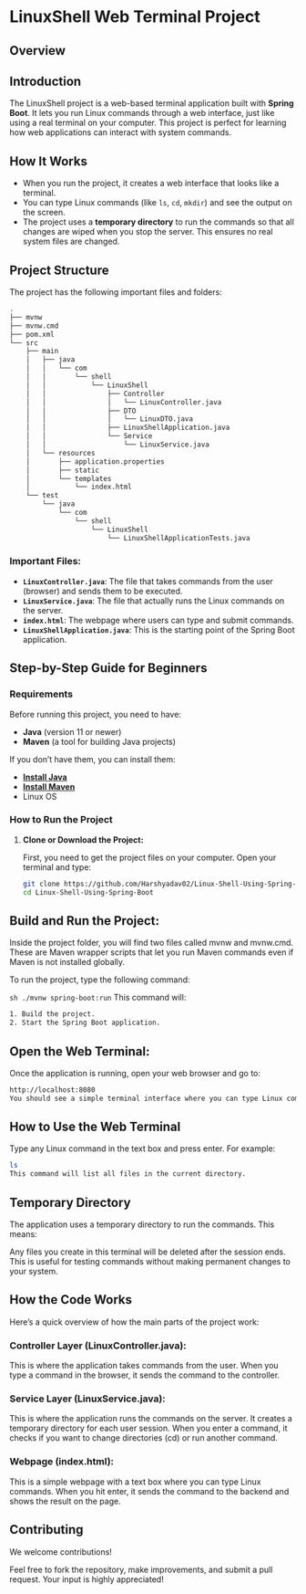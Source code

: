 # LinuxShell Web Terminal Project

## Overview
## Introduction

The LinuxShell project is a web-based terminal application built with **Spring Boot**. It lets you run Linux commands through a web interface, just like using a real terminal on your computer. This project is perfect for learning how web applications can interact with system commands.


## How It Works

- When you run the project, it creates a web interface that looks like a terminal.
- You can type Linux commands (like `ls`, `cd`, `mkdir`) and see the output on the screen.
- The project uses a **temporary directory** to run the commands so that all changes are wiped when you stop the server. This ensures no real system files are changed.
  
## Project Structure

The project has the following important files and folders:
```sh
.
├── mvnw
├── mvnw.cmd
├── pom.xml
└── src
    ├── main
    │   ├── java
    │   │   └── com
    │   │       └── shell
    │   │           └── LinuxShell
    │   │               ├── Controller
    │   │               │   └── LinuxController.java
    │   │               ├── DTO
    │   │               │   └── LinuxDTO.java
    │   │               ├── LinuxShellApplication.java
    │   │               └── Service
    │   │                   └── LinuxService.java
    │   └── resources
    │       ├── application.properties
    │       ├── static
    │       └── templates
    │           └── index.html
    └── test
        └── java
            └── com
                └── shell
                    └── LinuxShell
                        └── LinuxShellApplicationTests.java

```

### Important Files:
- **`LinuxController.java`**: The file that takes commands from the user (browser) and sends them to be executed.
- **`LinuxService.java`**: The file that actually runs the Linux commands on the server.
- **`index.html`**: The webpage where users can type and submit commands.
- **`LinuxShellApplication.java`**: This is the starting point of the Spring Boot application.

## Step-by-Step Guide for Beginners

### Requirements
Before running this project, you need to have:
- **Java** (version 11 or newer)
- **Maven** (a tool for building Java projects)

If you don’t have them, you can install them:
- **[Install Java](https://www.oracle.com/java/technologies/javase-jdk11-downloads.html)**
- **[Install Maven](https://maven.apache.org/install.html)**
- Linux OS

### How to Run the Project

1. **Clone or Download the Project:**

   First, you need to get the project files on your computer. Open your terminal and type:

   ```bash
   git clone https://github.com/Harshyadav02/Linux-Shell-Using-Spring-Boot.git
   cd Linux-Shell-Using-Spring-Boot
   ```
## Build and Run the Project:

Inside the project folder, you will find two files called mvnw and mvnw.cmd. These are Maven wrapper scripts that let you run Maven commands even if Maven is not installed globally.

To run the project, type the following command:

``` sh ./mvnw spring-boot:run ```
This command will:

``` sh
1. Build the project.
2. Start the Spring Boot application.
```
## Open the Web Terminal:

Once the application is running, open your web browser and go to:
``` sh 
http://localhost:8080
You should see a simple terminal interface where you can type Linux commands.
```
## How to Use the Web Terminal
Type any Linux command in the text box and press enter. For example:

```sh 
ls 
This command will list all files in the current directory.
```
## Temporary Directory
The application uses a temporary directory to run the commands. This means:

Any files you create in this terminal will be deleted after the session ends.
This is useful for testing commands without making permanent changes to your system.

## How the Code Works
Here’s a quick overview of how the main parts of the project work:

### Controller Layer (LinuxController.java):

This is where the application takes commands from the user.
When you type a command in the browser, it sends the command to the controller.

### Service Layer (LinuxService.java):

This is where the application runs the commands on the server.
It creates a temporary directory for each user session.
When you enter a command, it checks if you want to change directories (cd) or run another command.

### Webpage (index.html):

This is a simple webpage with a text box where you can type Linux commands.
When you hit enter, it sends the command to the backend and shows the result on the page.

## Contributing

We welcome contributions! 

Feel free to fork the repository, make improvements, and submit a pull request. Your input is highly appreciated!
